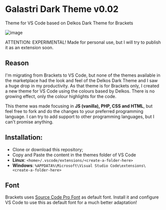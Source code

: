 # Galastri Dark Theme v0.02
Theme for VS Code based on Delkos Dark Theme for Brackets

![image](https://user-images.githubusercontent.com/49572917/81100956-bbefd980-8ee3-11ea-8a36-377ade381611.png)

ATTENTION: EXPERIMENTAL!
Made for personal use, but I will try to publish it as an extension soon.

## Reason
I'm migrating from Brackets to VS Code, but none of the themes available in the marketplace had the look and feel of the Delkos Dark Theme and I saw a huge drop in my productivity. As that theme is for Brackets only, I created a new theme for VS Code using the colours based by Delkos. There is no growing effect, only the colour highlights for the code.

This theme was made focusing in **JS (vanilla), PHP, CSS and HTML**, but feel free to fork and do the changes to your preferred programming language. I can try to add support to other programming languages, but I can't promise anything.

## Installation:
- Clone or download this repository;
- Copy and Paste the content in the themes folder of VS Code
- **Linux**: `<home>/.vscode/extensions/<create-a-folder-here>`
- **Windows**: `%APPDATA%\Microsoft\Visual Studio Code\extensions\<create-a-folder-here>`

## Font
Brackets uses [Source Code Pro Font](https://github.com/adobe-fonts/source-code-pro) as default font. Install it and configure VS Code to use this as default font for a much better adaptation!
